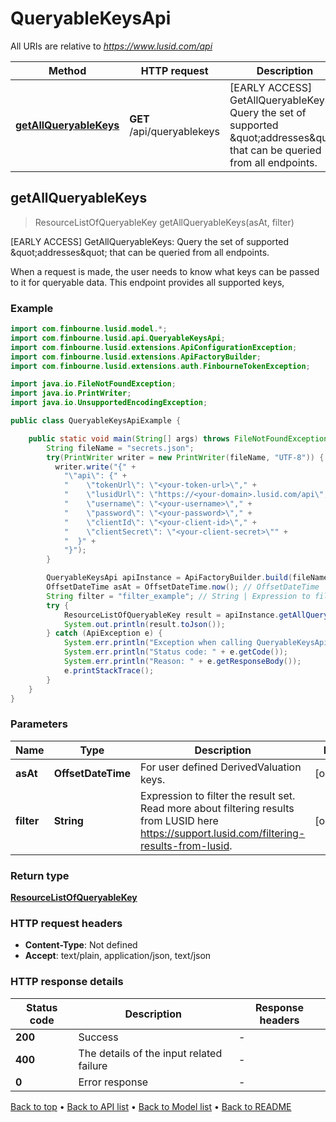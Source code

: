 # QueryableKeysApi

All URIs are relative to *https://www.lusid.com/api*

| Method | HTTP request | Description |
|------------- | ------------- | -------------|
| [**getAllQueryableKeys**](QueryableKeysApi.md#getAllQueryableKeys) | **GET** /api/queryablekeys | [EARLY ACCESS] GetAllQueryableKeys: Query the set of supported \&quot;addresses\&quot; that can be queried from all endpoints. |



## getAllQueryableKeys

> ResourceListOfQueryableKey getAllQueryableKeys(asAt, filter)

[EARLY ACCESS] GetAllQueryableKeys: Query the set of supported \&quot;addresses\&quot; that can be queried from all endpoints.

When a request is made, the user needs to know what keys can be passed to it for queryable data. This endpoint provides all supported keys,

### Example

```java
import com.finbourne.lusid.model.*;
import com.finbourne.lusid.api.QueryableKeysApi;
import com.finbourne.lusid.extensions.ApiConfigurationException;
import com.finbourne.lusid.extensions.ApiFactoryBuilder;
import com.finbourne.lusid.extensions.auth.FinbourneTokenException;

import java.io.FileNotFoundException;
import java.io.PrintWriter;
import java.io.UnsupportedEncodingException;

public class QueryableKeysApiExample {

    public static void main(String[] args) throws FileNotFoundException, UnsupportedEncodingException, ApiConfigurationException, FinbourneTokenException {
        String fileName = "secrets.json";
        try(PrintWriter writer = new PrintWriter(fileName, "UTF-8")) {
          writer.write("{" +
            "\"api\": {" +
            "    \"tokenUrl\": \"<your-token-url>\"," +
            "    \"lusidUrl\": \"https://<your-domain>.lusid.com/api\"," +
            "    \"username\": \"<your-username>\"," +
            "    \"password\": \"<your-password>\"," +
            "    \"clientId\": \"<your-client-id>\"," +
            "    \"clientSecret\": \"<your-client-secret>\"" +
            "  }" +
            "}");
        }

        QueryableKeysApi apiInstance = ApiFactoryBuilder.build(fileName).build(QueryableKeysApi.class);
        OffsetDateTime asAt = OffsetDateTime.now(); // OffsetDateTime | For user defined DerivedValuation keys.
        String filter = "filter_example"; // String | Expression to filter the result set.   Read more about filtering results from LUSID here https://support.lusid.com/filtering-results-from-lusid.
        try {
            ResourceListOfQueryableKey result = apiInstance.getAllQueryableKeys(asAt, filter).execute();
            System.out.println(result.toJson());
        } catch (ApiException e) {
            System.err.println("Exception when calling QueryableKeysApi#getAllQueryableKeys");
            System.err.println("Status code: " + e.getCode());
            System.err.println("Reason: " + e.getResponseBody());
            e.printStackTrace();
        }
    }
}
```

### Parameters


| Name | Type | Description  | Notes |
|------------- | ------------- | ------------- | -------------|
| **asAt** | **OffsetDateTime**| For user defined DerivedValuation keys. | [optional] |
| **filter** | **String**| Expression to filter the result set.   Read more about filtering results from LUSID here https://support.lusid.com/filtering-results-from-lusid. | [optional] |

### Return type

[**ResourceListOfQueryableKey**](ResourceListOfQueryableKey.md)

### HTTP request headers

- **Content-Type**: Not defined
- **Accept**: text/plain, application/json, text/json


### HTTP response details
| Status code | Description | Response headers |
|-------------|-------------|------------------|
| **200** | Success |  -  |
| **400** | The details of the input related failure |  -  |
| **0** | Error response |  -  |

[Back to top](#) &#8226; [Back to API list](../README.md#documentation-for-api-endpoints) &#8226; [Back to Model list](../README.md#documentation-for-models) &#8226; [Back to README](../README.md)

